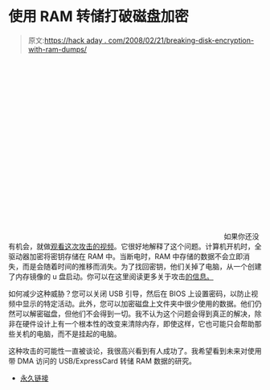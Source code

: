 # 使用 RAM 转储打破磁盘加密

> 原文:[https://hack aday . com/2008/02/21/breaking-disk-encryption-with-ram-dumps/](https://hackaday.com/2008/02/21/breaking-disk-encryption-with-ram-dumps/)

<object width="425" height="355"><param name="movie" value="http://www.youtube.com/v/JDaicPIgn9U&amp;rel=1"> <param name="wmode" value="transparent"></object> 
如果你还没有机会，就做[观看这次攻击的视频](http://www.youtube.com/watch?v=JDaicPIgn9U)。它很好地解释了这个问题。计算机开机时，全驱动器加密将密钥存储在 RAM 中。当断电时，RAM 中存储的数据不会立即消失，而是会随着时间的推移而消失。为了找回密钥，他们关掉了电脑，从一个创建了内存镜像的 u 盘启动。你可以在这里阅读更多关于攻击[的信息。](http://citp.princeton.edu/memory/)

如何减少这种威胁？您可以关闭 USB 引导，然后在 BIOS 上设置密码，以防止视频中显示的特定活动。此外，您可以加密磁盘上文件夹中很少使用的数据。他们仍然可以解密磁盘，但他们不会得到一切。我不认为这个问题会得到真正的解决，除非在硬件设计上有一个根本性的改变来清除内存，即使这样，它也可能只会帮助那些关机的电脑，而不是挂起的电脑。

这种攻击的可能性一直被谈论，我很高兴看到有人成功了。我希望看到未来对使用带 DMA 访问的 USB/ExpressCard 转储 RAM 数据的研究。

*   [永久链接](http://citp.princeton.edu/memory/)